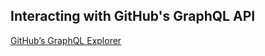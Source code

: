 ## Interacting with GitHub's GraphQL API
[GitHub’s GraphQL Explorer](https://developer.github.com/v4/explorer/) 

